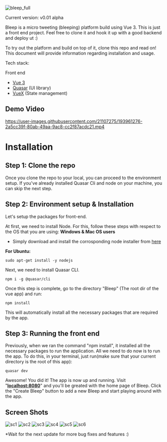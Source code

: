 ![bleep_full](https://user-images.githubusercontent.com/21107275/193960969-dea26b34-071b-4ca6-a9f2-63ab2885d53d.png)


Current version: v0.01 alpha

Bleep is a micro tweeting (bleeping) platform build using Vue 3. This is just a front end project. Feel free to clone it and hook it up with a good backend and deploy ut :)

To try out the platform and build on top of it, clone this repo and read on! This document will provide information regarding installation and usage.

Tech stack:

Front end
 - [Vue 3](https://v3.vuejs.org/)
 - [Quasar](https://quasar.dev/) (UI library) 
 - [VueX](https://vuex.vuejs.org/) (State management)


## Demo Video

https://user-images.githubusercontent.com/21107275/193961276-2a5cc39f-80ab-49aa-9ac8-cc2f87acdc21.mp4


# Installation

## Step 1: Clone the repo

Once you clone the repo to your local, you can proceed to the environment setup. If you've already installed Quasar Cli and node on your machine, you can skip the next step.

## Step 2: Environment setup & Installation


Let's setup the packages for front-end. 

At first, we need to install Node. For this, follow these steps with respect to the OS that you are using:
**Windows & Mac OS users**
 - Simply download and install the corrosponding node installer from [here](https://nodejs.org/en/)

**For Ubuntu:**

```curl -sL https://deb.nodesource.com/setup_12.x | sudo -E bash -
sudo apt-get install -y nodejs
```

Next, we need to install Quasar CLI.

```npm i -g @quasar/cli```

Once this step is complete, go to the directory "Bleep" (The root dir of the vue app) and run:

```npm install```

This will automatically install all the necessary packages that are required by the app.


## Step 3: Running the front end

Previously, when we ran the command "npm install", it installed all the necessary packages to run the application.
All we need to do now is to run the app. To do this, in your terminal, just run(make sure that your current directory is the root of this app):

```quasar dev```

Awesome! You did it! The app is now up and running.
Visit "**[localhost:8080](http://localhost:8080/login)**" and you'll be greated with the home page of Bleep. Click the "Create Bleep" button to add a new Bleep and start playing around with the app.


## Screen Shots

![sc1](https://user-images.githubusercontent.com/21107275/193961891-97cad1f9-85e2-4f4c-ae47-0917787d7bab.png)
![sc2](https://user-images.githubusercontent.com/21107275/193961894-03052403-9ed5-481b-be32-ee5364c37e80.png)
![sc3](https://user-images.githubusercontent.com/21107275/193961898-371219fc-c679-446c-bcf5-d389137c5b0e.png)
![sc4](https://user-images.githubusercontent.com/21107275/193961903-1fe78766-f65e-4102-97cc-87cac1d0bf20.png)
![sc5](https://user-images.githubusercontent.com/21107275/193961905-edde4168-b3e9-43c5-a1b3-e786f81ffc50.png)
![sc6](https://user-images.githubusercontent.com/21107275/193961906-781494d0-ed3b-4463-b04d-04305aad9920.png)


*Wait for the next update for more bug fixes and features :)
